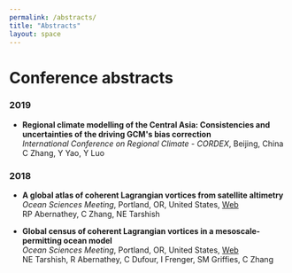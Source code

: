 ```yaml
---
permalink: /abstracts/
title: "Abstracts"
layout: space
---
```

# Conference abstracts

### 2019

*  **Regional climate modelling of the Central Asia: Consistencies and uncertainties of the driving GCM's bias correction**  
   *International Conference on Regional Climate - CORDEX*, Beijing, China  
   C Zhang, Y Yao, Y Luo

### 2018

*  **A global atlas of coherent Lagrangian vortices from satellite altimetry**  
   *Ocean Sciences Meeting*, Portland, OR, United States, [Web][w1]  
   RP Abernathey, C Zhang, NE Tarshish

   [w1]: https://agu.confex.com/agu/os18/preliminaryview.cgi/Paper320231.html
*  **Global census of coherent Lagrangian vortices in a mesoscale-permitting ocean model**  
   *Ocean Sciences Meeting*, Portland, OR, United States, [Web][w2]  
   NE Tarshish, R Abernathey, C Dufour, I Frenger, SM Griffies, C Zhang

   [w2]: https://agu.confex.com/agu/os18/preliminaryview.cgi/Paper321716.html

